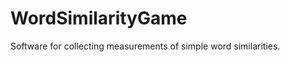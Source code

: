 WordSimilarityGame
==================

Software for collecting measurements of simple word similarities.
